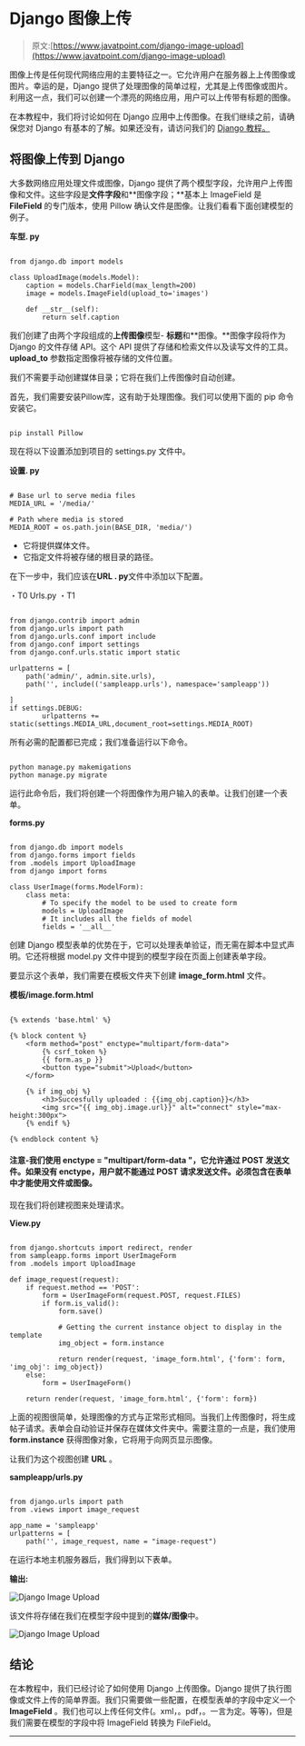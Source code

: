 # Django 图像上传

> 原文:[https://www.javatpoint.com/django-image-upload](https://www.javatpoint.com/django-image-upload)

图像上传是任何现代网络应用的主要特征之一。它允许用户在服务器上上传图像或图片。幸运的是，Django 提供了处理图像的简单过程，尤其是上传图像或图片。利用这一点，我们可以创建一个漂亮的网络应用，用户可以上传带有标题的图像。

在本教程中，我们将讨论如何在 Django 应用中上传图像。在我们继续之前，请确保您对 Django 有基本的了解。如果还没有，请访问我们的 [Django 教程。](https://www.javatpoint.com/django-tutorial)

## 将图像上传到 Django

大多数网络应用处理文件或图像，Django 提供了两个模型字段，允许用户上传图像和文件。这些字段是**文件字段**和**图像字段；**基本上 ImageField 是 **FileField** 的专门版本，使用 Pillow 确认文件是图像。让我们看看下面创建模型的例子。

**车型. py**

```

from django.db import models

class UploadImage(models.Model):
    caption = models.CharField(max_length=200)
    image = models.ImageField(upload_to='images')

    def __str__(self):
        return self.caption

```

我们创建了由两个字段组成的**上传图像**模型- **标题**和**图像。**图像字段将作为 Django 的文件存储 API。这个 API 提供了存储和检索文件以及读写文件的工具。 **upload_to** 参数指定图像将被存储的文件位置。

我们不需要手动创建媒体目录；它将在我们上传图像时自动创建。

首先，我们需要安装Pillow库，这有助于处理图像。我们可以使用下面的 pip 命令安装它。

```

pip install Pillow

```

现在将以下设置添加到项目的 settings.py 文件中。

**设置. py**

```

# Base url to serve media files
MEDIA_URL = '/media/'

# Path where media is stored
MEDIA_ROOT = os.path.join(BASE_DIR, 'media/')

```

*   它将提供媒体文件。
*   它指定文件将被存储的根目录的路径。

在下一步中，我们应该在**URL . py**文件中添加以下配置。

・T0️ Urls.py ・T1️

```

from django.contrib import admin
from django.urls import path
from django.urls.conf import include
from django.conf import settings
from django.conf.urls.static import static

urlpatterns = [
    path('admin/', admin.site.urls),
    path('', include(('sampleapp.urls'), namespace='sampleapp'))

]
if settings.DEBUG:
        urlpatterns += static(settings.MEDIA_URL,document_root=settings.MEDIA_ROOT)

```

所有必需的配置都已完成；我们准备运行以下命令。

```

python manage.py makemigations
python manage.py migrate

```

运行此命令后，我们将创建一个将图像作为用户输入的表单。让我们创建一个表单。

**forms.py**

```

from django.db import models
from django.forms import fields
from .models import UploadImage
from django import forms

class UserImage(forms.ModelForm):
    class meta:
        # To specify the model to be used to create form
        models = UploadImage
        # It includes all the fields of model
        fields = '__all__'

```

创建 Django 模型表单的优势在于，它可以处理表单验证，而无需在脚本中显式声明。它还将根据 model.py 文件中提到的模型字段在页面上创建表单字段。

要显示这个表单，我们需要在模板文件夹下创建 **image_form.html** 文件。

**模板/image.form.html**

```

{% extends 'base.html' %}

{% block content %}
    <form method="post" enctype="multipart/form-data">
        {% csrf_token %}
        {{ form.as_p }}
        <button type="submit">Upload</button>
    </form>

    {% if img_obj %}
        <h3>Succesfully uploaded : {{img_obj.caption}}</h3>
        <img src="{{ img_obj.image.url}}" alt="connect" style="max-height:300px">
    {% endif %}

{% endblock content %}

```

#### 注意-我们使用 enctype = "multipart/form-data "，它允许通过 POST 发送文件。如果没有 enctype，用户就不能通过 POST 请求发送文件。必须包含在表单中才能使用文件或图像。

现在我们将创建视图来处理请求。

**View.py**

```

from django.shortcuts import redirect, render
from sampleapp.forms import UserImageForm
from .models import UploadImage

def image_request(request):
    if request.method == 'POST':
        form = UserImageForm(request.POST, request.FILES)
        if form.is_valid():
            form.save()

            # Getting the current instance object to display in the template
            img_object = form.instance

            return render(request, 'image_form.html', {'form': form, 'img_obj': img_object})
    else:
        form = UserImageForm()

    return render(request, 'image_form.html', {'form': form})

```

上面的视图很简单，处理图像的方式与正常形式相同。当我们上传图像时，将生成帖子请求。表单会自动验证并保存在媒体文件夹中。需要注意的一点是，我们使用 **form.instance** 获得图像对象，它将用于向网页显示图像。

让我们为这个视图创建 **URL** 。

**sampleapp/urls.py**

```

from django.urls import path
from .views import image_request

app_name = 'sampleapp'
urlpatterns = [
    path('', image_request, name = "image-request")

```

在运行本地主机服务器后，我们得到以下表单。

**输出:**

![Django Image Upload](../Images/e0db7cbcd84d3b21c8552a6b49579416.png)

该文件将存储在我们在模型字段中提到的**媒体/图像**中。

![Django Image Upload](../Images/23e568acee7394635862c062e89dccec.png)

## 结论

在本教程中，我们已经讨论了如何使用 Django 上传图像。Django 提供了执行图像或文件上传的简单界面。我们只需要做一些配置，在模型表单的字段中定义一个 **ImageField** 。我们也可以上传任何文件(。xml，。pdf，。一言为定。等等)，但是我们需要在模型的字段中将 ImageField 转换为 FileField。

* * *